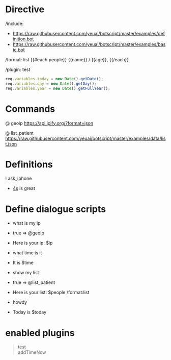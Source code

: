 # Directive
/include:
- https://raw.githubusercontent.com/yeuai/botscript/master/examples/definition.bot
- https://raw.githubusercontent.com/yeuai/botscript/master/examples/basic.bot

/format: list
{{#each people}}
  {{name}} / {{age}},
{{/each}}

/plugin: test
```js
req.variables.today = new Date().getDate();
req.variables.day = new Date().getDay();
req.variables.year = new Date().getFullYear();
```

# Commands

@ geoip https://api.ipify.org/?format=json

@ list_patient https://raw.githubusercontent.com/yeuai/botscript/master/examples/data/list.json

# Definitions

! ask_iphone
- [4s](iphone) is great

# Define dialogue scripts

+ what is my ip
* true => @geoip
- Here is your ip: $ip

+ what time is it
- It is $time

+ show my list
* true => @list_patient
- Here is your list: $people /format:list

+ howdy
- Today is $today

# enabled plugins
> test  
> addTimeNow
